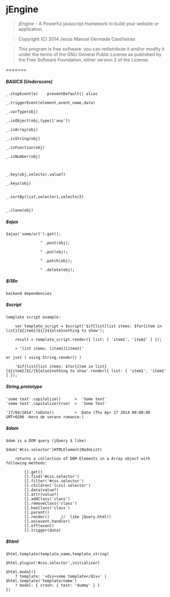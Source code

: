 jEngine
=======

>	jEngine - A Powerful javascript framework to build your website or application.

>	Copyright (C) 2014  Jesús Manuel Germade Castiñeiras

>	This program is free software: you can redistribute it and/or modify
>	it under the terms of the GNU General Public License as published by
>	the Free Software Foundation, either version 3 of the License.

=======


##### BASICS (Underscore)

    _.stopEvent(e)    preventDefault() alias
	
    _.triggerEvent(element,event_name,data)
    
    _.varType(obj)
    
    _.isObject(obj,type|['any'])
    
    _.isArray(obj)
    
    _.isString(obj)
    
    _.isFunction(obj)
    
    _.isNumber(obj)
    
    
    
    _.key(obj,selector,value?)
    
    _.keys(obj)
    
    
    _.sortBy(list,selector1,selector2)
    
    
    _.clone(obj)
    
    
    
##### $ajax

	$ajax('some/url').get();
	
	               " .post(obj);
	               
	               " .put(obj);
	               
	               " .patch(obj);
	               
	               " .delete(obj);


##### $i18n

	backend dependencies
	
	
##### $script

	template script example:
	
		var template_script = $script('$if{list}list items: $for{item in list}[${item}]${/}${else}nothing to show');
		
		result = template_script.render({ list: [ 'item1', 'item2' ] });
		
		> 'list items: [item1][item2]'
	
	or just ( using String.render() )
	
		'$if{list}list items: $for{item in list}[${item}]${/}${else}nothing to show'.render({ list: [ 'item1', 'item2' ] });
		
		
##### String.prototype

	'some text'.capitalize()      >  'Some text'
	'some text'.capitalize(true)  >  'Some Text'
	
	'17/04/2014'.toDate()         >  Date (Thu Apr 17 2014 00:00:00 GMT+0200 -Hora de verano romance-)
	
	
##### $dom

	$dom is a DOM query (jQuery $ like)
	
	$dom('#css.selector'|HTMLElement|NodeList)
		
		returns a collection of DOM Elements in a Array object with following methods:
			
			[].get()
			[].find('#css.selector')
			[].filter('#css.selector')
			[].children('[css].selector')
			[].data(value?)
			[].attr(value?)
			[].addClass('class')
			[].removeClass('class')
			[].hasClass('class')
			[].parent()
			[].render()		//  like jQuery.html()
			[].on(event,handler)
			[].off(event)
			[].trigger(data)
			
##### $html
	
	$html.template(template_name,template_string)
	
	$html.plugin('#css.selector',initializer)

	$html.modal({
		? template: '<div>some template</div>' | $html.template('template/name')
		? model: { crash: { test: 'dummy' } }
	})
		
	
	
	